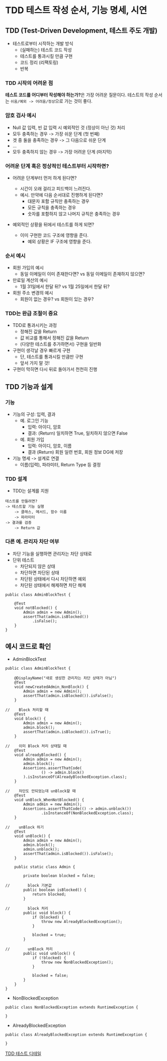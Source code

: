 # TDD 테스트 작성 순서, 기능 명세, 시연

## TDD (Test-Driven Development, 테스트 주도 개발)
* 테스트로부터 시작하는 개발 방식
    * (실패하는) 테스트 코드 작성
    * 테스트를 통과시킬 만큼 구현
    * 코드 정리 (리팩토링)
    * 반복   

### TDD 시작의 어려운 점
<b>테스트 코드를 어디부터 작성해야 하는가?</b>은 가장 어려운 질문이다. 테스트의 작성 순서는 ```쉬움/예외 -> 어려움/정상```으로 가는 것이 좋다.   

### 암호 검사 예시
* Null 값 입력, 빈 값 입력 시 예외적인 것 (정상이 아닌 것) 처리
* 모두 충족하는 경우 -> 가장 쉬운 단계 (첫 번째)
* 겟 중 둘을 충족하는 경우 -> 그 다음으로 쉬운 단계
* ...
* 모두 충족하지 않는 경우 -> 가장 어려운 단계 (마지막)   

### 어려운 단계 혹은 정상적인 테스트부터 시작하면?
* 어려운 단계부터 먼저 하게 된다면?
    * 시간이 오래 걸리고 피드백이 느려진다.
    * 예시. 만약에 다음 순서대로 진행하게 된다면?
        * 대문자 포함 규칙만 충족하는 경우
        * 모든 규칙을 충족하는 경우
        * 숫자를 포함하지 않고 나머지 규칙은 충족하는 경우   

* 예외적인 상황을 뒤에서 테스트를 하게 되면?
    * 이미 구현한 코드 구조에 영향을 준다.
        * 예외 상황은 IF 구조에 영향을 준다.   

### 순서 예시
* 회원 가입의 예시
    * 동일 이메일이 이미 존재한다면? vs 동일 이메일이 존재하지 않으면?
* 만료일 계산의 예시
    * 1월 31일에서 한달 뒤? vs 1월 25일에서 한달 뒤?
* 회원 주소 변경의 예시
    * 회원이 없는 경우? vs 회원이 있는 경우?   

### TDD는 완급 조절이 중요
* TDD로 통과시키는 과정
    * 정해진 값을 Return
    * 값 비교를 통해서 정해진 값을 Return
    * (다양한 테스트를 추가하면서) 구현을 일반화
* 구현이 생각날 경우 빠르게 구현
    * 단, 테스트를 통과시킬 만큼만 구현
    * 앞서 가지 말 것!
* 구현이 막히면 다시 뒤로 돌아가서 천천히 진행   

## TDD 기능과 설계
### 기능
* 기능의 구성: 입력, 결과
    * 예. 로그인 기능
        * 입력: 아이디, 암호
        * 결과: (Return) 일치하면 True, 일치하지 않으면 False
    * 예. 회원 가입
        * 입력: 아이디, 암호, 이름
        * 결과 (Return) 회원 일련 번호, 회원 정보 DG에 저장
* 기능 명세 -> 설계로 연결
    * 이름(입력), 파라미터, Return Type 등 결정   

### TDD 설계
* TDD는 설계를 지원

```
테스트를 만들려면?
-> 테스트할 기능 실행
    -> 클래스, 메서드, 함수 이름
    -> 파라미터
-> 결과를 검증
    -> Return 값
```

### 다른 예. 관리자 차단 여부
* 차단 기능을 실행하면 관리자는 차단 상태로
* 단위 테스트
    * 차단되지 않은 상태
    * 차단하면 차단된 상태
    * 차단된 상태에서 다시 차단하면 예외
    * 차단된 상태에서 해제하면 차단 해제   

```
public class AdminBlockTest {

    @Test
    void notBlocked() {
        Admin admin = new Admin();
        assertThat(admin.isBlocked())
            .isFalse();
    }
}
```

## 예시 코드로 확인
* AdminBlockTest
```
public class AdminBlockTest {

    @DisplayName("새로 생성한 관리자는 차단 상태가 아님")
    @Test
    void newCreatedAdmin_NonBlock() {
        Admin admin = new Admin();
        assertThat(admin.isBlocked()).isFalse();
    }

//    Block 처리할 때
    @Test
    void block() {
        Admin admin = new Admin();
        admin.block();
        assertThat(admin.isBlocked()).isTrue();
    }

//    이미 Block 처리 상태일 때
    @Test
    void alreadyBlocked() {
        Admin admin = new Admin();
        admin.block();
        Assertions.assertThatCode(
                () -> admin.block()
        ).isInstanceOf(AlreadyBlockedException.class);
    }

//    차단도 안되었는데 unBlock할 때
    @Test
    void unBlock_WhenNotBlocked() {
        Admin admin = new Admin();
        Assertions.assertThatCode(() -> admin.unblock())
                .isInstanceOf(NonBlockedException.class);
    }

//    unBlock 하기
    @Test
    void unBlock() {
        Admin admin = new Admin();
        admin.block();
        admin.unblock();
        assertThat(admin.isBlocked()).isFalse();
    }

    public static class Admin {

        private boolean blocked = false;

//        block 기본값
        public boolean isBlocked() {
            return blocked;
        }

//        block 처리
        public void block() {
            if (blocked) {
                throw new AlreadyBlockedException();
            }

            blocked = true;
        }

//        unBlock 처리
        public void unblock() {
            if (!blocked) {
                throw new NonBlockedException();
            }

            blocked = false;
        }
    }
}
```

* NonBlockedException
```
public class NonBlockedException extends RuntimeException {

}
```

* AlreadyBlockedException
```
public class AlreadyBlockedException extends RuntimeException {
    
}
```

[TDD 테스트 디테일](https://www.youtube.com/watch?v=rs_ReNmLISw)